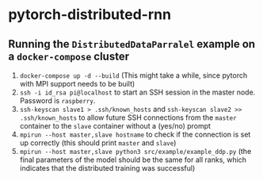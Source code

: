 # pytorch-distributed-rnn

## Running the `DistributedDataParralel` example on a `docker-compose` cluster

1. `docker-compose up -d --build` (This might take a while, since pytorch with MPI support needs to be built)
2. `ssh -i id_rsa pi@localhost` to start an SSH session in the master node. Password is `raspberry`.
3. `ssh-keyscan slave1 > .ssh/known_hosts` and `ssh-keyscan slave2 >> .ssh/known_hosts` to allow future SSH connections from the `master` container to the `slave` container without a (yes/no) prompt
4. `mpirun --host master,slave hostname` to check if the connection is set up correctly (this should print `master` and `slave`)
5. `mpirun --host master,slave python3 src/example/example_ddp.py` (the final parameters of the model should be the same for all ranks, which indicates that the distributed training was successful)
